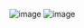 ![image](https://raw.githubusercontent.com/xiaoy-sec/Pentest_Note/master/img/78.png)
![image](https://raw.githubusercontent.com/xiaoy-sec/Pentest_Note/master/img/79.png)